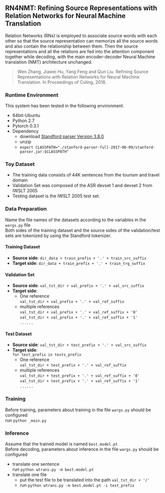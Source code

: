 
## RN4NMT: Refining Source Representations with Relation Networks for Neural Machine Translation

Relation Networks (RNs) is employed to associate source words with each other so that the source representation can memorize all the source words and also contain the relationship between them. Then the source representations and all the relations are fed into the attention component together while decoding, with the main encoder-decoder Neural Machine translation (NMT) architecture unchanged.

> Wen Zhang, Jiawei Hu, Yang Feng and Qun Liu. Refining Source Representations with Relation Networks for Neural Machine Translation. In Proceedings of Coling, 2018.

### Runtime Environment
This system has been tested in the following environment.
+ 64bit-Ubuntu
+ Python 2.7
+ Pytorch 0.3.1
+ Dependency
	+ download [Standford parser Version 3.8.0](https://nlp.stanford.edu/software/stanford-parser-full-2017-06-09.zip)
	+ unzip
	+ ``export CLASSPATH="./stanford-parser-full-2017-06-09/stanford-parser.jar:$CLASSPATH"``

### Toy Dataset
+ The training data consists of 44K sentences from the tourism and travel domain
+ Validation Set was composed of the ASR devset 1 and devset 2 from IWSLT 2005
+ Testing dataset is the IWSLT 2005 test set.

### Data Preparation
Name the file names of the datasets according to the variables in the ``wargs.py`` file  
Both sides of the training dataset and the source sides of the validation/test sets are tokenized by using the Standford tokenizer.

#### Training Dataset

+ **Source side**: ``dir_data + train_prefix + '.' + train_src_suffix``  
+ **Target side**: ``dir_data + train_prefix + '.' + train_trg_suffix``  

#### Validation Set

+ **Source side**: ``val_tst_dir + val_prefix + '.' + val_src_suffix``    
+ **Target side**:  
	+ One reference  
``val_tst_dir + val_prefix + '.' + val_ref_suffix``  
	+ multiple references  
``val_tst_dir + val_prefix + '.' + val_ref_suffix + '0'``  
``val_tst_dir + val_prefix + '.' + val_ref_suffix + '1'``  
``......``

#### Test Dataset
+ **Source side**: ``val_tst_dir + test_prefix + '.' + val_src_suffix``  
+ **Target side**:  
``for test_prefix in tests_prefix``
	+ One reference  
``val_tst_dir + test_prefix + '.' + val_ref_suffix``  
	+ multiple references  
``val_tst_dir + test_prefix + '.' + val_ref_suffix + '0'``  
``val_tst_dir + test_prefix + '.' + val_ref_suffix + '1'``  
``......``
 
### Training
Before training, parameters about training in the file ``wargs.py`` should be configured  
run ``python _main.py``

### Inference
Assume that the trained model is named ``best.model.pt``  
Before decoding, parameters about inference in the file ``wargs.py`` should be configured  
+ translate one sentence  
run ``python wtrans.py -m best.model.pt``
+ translate one file  
	+ put the test file to be translated into the path ``val_tst_dir + '/'``  
	+ run ``python wtrans.py -m best.model.pt -i test_prefix``








